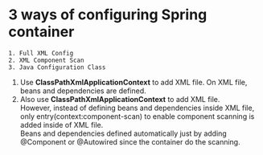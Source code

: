 # 3 ways of configuring Spring container

```
1. Full XML Config
2. XML Component Scan
3. Java Configuration Class
```

1. Use <Strong>ClassPathXmlApplicationContext</Strong> to add XML file. On XML file, beans and dependencies are defined.
2. Also use <Strong>ClassPathXmlApplicationContext</Strong> to add XML file.</br>
However, instead of defining beans and dependencies inside XML file, only entry(context:component-scan) to enable component scanning is added inside of XML file.</br>
Beans and dependencies defined automatically just by adding @Component or @Autowired since the container do the scanning.
